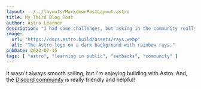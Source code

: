 ```yaml
---
layout: ../../layouts/MarkdownPostLayout.astro
title: My Third Blog Post
author: Astro Learner
description: "I had some challenges, but asking in the community really helped!"
image:
  url: "https://docs.astro.build/assets/rays.webp"
  alt: "The Astro logo on a dark background with rainbow rays."
pubDate: 2022-07-15
tags: [ "astro", "learning in public", "setbacks", "community" ]
---
```


It wasn't always smooth sailing, but I'm enjoying building with Astro. And,
the [Discord community](https://astro.build/chat) is really friendly and helpful!